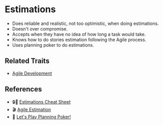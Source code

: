 # Estimations

* Does reliable and realistic, not too optimistic, when doing estimations.
* Doesn't over compromise.
* Accepts when they have no idea of how long a task would take.
* Knows how to do stories estimation following the Agile process.
* Uses planning poker to do estimations.

## Related Traits

* [Agile Development](agile.md)

## References

* :lock::memo: [Estimations Cheat Sheet](https://docs.google.com/document/d/1ONX72_UW98-zUDdw8vitzSDQi_r0PuSLy4D-8N-dNvE/edit)
* :clapper: [Agile Estimation](https://www.youtube.com/watch?v=7nTxdl29ePY)
* :memo: [Let's Play Planning Poker!](https://blog.codinghorror.com/lets-play-planning-poker/)


